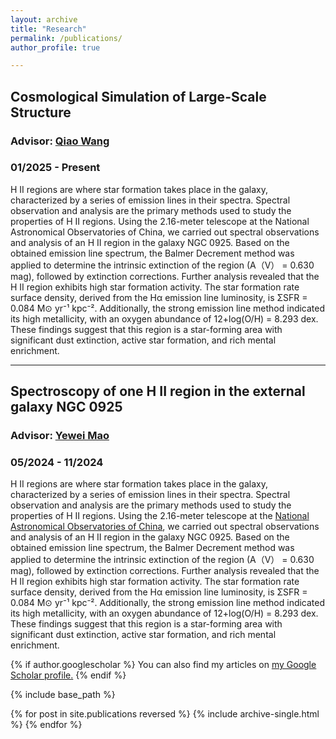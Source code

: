 ```yaml
---
layout: archive
title: "Research"
permalink: /publications/
author_profile: true

---
```

<!-- 
# Welcome to My Research Website! 👋
-->


## Cosmological Simulation of Large-Scale Structure
### Advisor: [Qiao Wang](https://nao.cas.cn/jypy/ds/ssds/202204/t20220406_6419582.html)
### 01/2025 - Present

H II regions are where star formation takes place in the galaxy, characterized by a series of emission lines in their spectra. Spectral observation and analysis are the primary methods used to study the properties of H II regions. Using the 2.16-meter telescope at the National Astronomical Observatories of China, we carried out spectral observations and analysis of an H II region in the galaxy NGC 0925. Based on the obtained emission line spectrum, the Balmer Decrement method was applied to determine the intrinsic extinction of the region (A（V） = 0.630 mag), followed by extinction corrections. Further analysis revealed that the H II region exhibits high star formation activity. The star formation rate surface density, derived from the Hα emission line luminosity, is ΣSFR = 0.084 M⊙ yr⁻¹ kpc⁻². Additionally, the strong emission line method indicated its high metallicity, with an oxygen abundance of 12+log(O/H) = 8.293 dex. These findings suggest that this region is a star-forming area with significant dust extinction, active star formation, and rich mental enrichment.

***

## Spectroscopy of one H II region in the external galaxy NGC 0925
### Advisor: [Yewei Mao](https://spee.gzhu.edu.cn/info/1681/18121.htm)
### 05/2024 - 11/2024

H II regions are where star formation takes place in the galaxy, characterized by a series of emission lines in their spectra. Spectral observation and analysis are the primary methods used to study the properties of H II regions. Using the 2.16-meter telescope at the [National Astronomical Observatories of China](https://english.nao.cas.cn/), we carried out spectral observations and analysis of an H II region in the galaxy NGC 0925. Based on the obtained emission line spectrum, the Balmer Decrement method was applied to determine the intrinsic extinction of the region (A（V） = 0.630 mag), followed by extinction corrections. Further analysis revealed that the H II region exhibits high star formation activity. The star formation rate surface density, derived from the Hα emission line luminosity, is ΣSFR = 0.084 M⊙ yr⁻¹ kpc⁻². Additionally, the strong emission line method indicated its high metallicity, with an oxygen abundance of 12+log(O/H) = 8.293 dex. These findings suggest that this region is a star-forming area with significant dust extinction, active star formation, and rich mental enrichment.



<!-- 
## Alternative evolutionary pathway for stellar population by orbit modeling ⭐
### Advisor: [Robert Mathieu](https://www.astro.wisc.edu/?uw_staff=mathieu-robert)
### Started 05/2023 - 06/2024
### [Astrobites](https://astrobites.org/2024/07/03/ur-blue-stars-that-should-not-exist/)
![BSS_HR](https://yanbopanpi.github.io/yanbo_pan.github.io//images/BSS_HR.png){: style="width: 50%; max-width: 450px; height: auto; float: right;"}
Blue Straggler Stars (BSS) are believed to have originated from binary star interactions. Therefore, modeling binary orbits is crucial for understanding their formation and evolution. In this study, we applied The Joker (a Monte Carlo rejection sampler) to model binary orbits in the WIYN Open Cluster Survey (WOCS). Our objective was to evaluate The Joker’s efficacy on binaries with ample radial-velocity data (RVD). Exploring the potential usage of The Joker, designed for sparsely measured radial velocities, we applied it to known single-lined binary orbits in M67 and NGC 188. With 70+ binary systems, we compared our Joker orbital parameters among binaries having a diverse array of period-eccentricity combinations (Geller et al. 2021). We found that 5-7 RVD start to meaningfully constrain orbital parameters, and 8-10 RVD are required for unimodal period solutions with eccentricities converging to previous studies’ solutions. Additionally, we explored the possibility of devising observing plans having limited prior measurements with The Joker predicting possible periastron approach times to constrain eccentricity. This work enables us to estimate binary orbital solutions with fewer RVD and to enhance our understanding of the alternative evolutionary tracks of binary systems.

For our future work, we will fit more binary solutions for WD-MS binaries, while improving the pipeline to better suit observation plans and reduce bias our priors might introduce. This study is also used to design future observation plans to break the degeneracies between possible orbits. 
-->
<!---
Through this research experience, I learned about rejection and MCMC sampling. Exposed to time-series radial-velocity data for the first time, I designed a custom pipeline that allows statistical comparison between our results and previous scientific results done by [Aaron M. Geller](https://arxiv.org/abs/2101.07883). I also become more familiar with using cloud computing and virtual machines. 
![binary_demo](https://yanbopanpi.github.io/yanbo_pan.github.io//images/binary_demo.jpg){: style="width: 50%; max-width: 450px; height: auto; float: left;"}
*image credit: Aaron Geller* 
!--->

<!---
## Mining Ultra-Faint Galaxies in the Local Group 🌌
### Advisor: [Eric Bell](https://sites.lsa.umich.edu/ericbell/)
### 01/2023 - 05/2024
![star_galaxy](https://yanbopanpi.github.io/yanbo_pan.github.io//images/star_galaxy_classification.png){: style="width: 50%; max-width: 450px; height: auto; float: right;"}

By analyzing the stellar spatial distribution, we try to search for potential ultra-faint dwarf (UFD) galaxies of M31 by examining stellar overdensities within the DELVE survey. We attempt to search for overdensities for horizontal branch (HB) and red giant branch stars (RGB) using Density-Based Spatial Clustering of Applications with Noise (DBSCAN). We first focused on Pegasus IV dwarf galaxy and its stellar population as a guide for designing our overdensity search pipeline. With the detected overdensities on the color-magnitude diagram, we also explore the stellar overdensities regarding their spatial distribution. 

Ultra-faint dwarf (UFD) satellite galaxies are believed to have the oldest, most dark-matter-dominated, and least chemically evolved stellar populations. Therefore, UFDs serve as effective cosmological probes for the early stage of the Universe. In this study, we applied unsupervised machine learning (DBSCAN & OPTICS) to search for potential UFDs by analyzing spatial overdensities of the tip of red giant branch (TRGB) stars in the DELVE survey. 

![AndXXIX](https://yanbopanpi.github.io/yanbo_pan.github.io//images/AndXXIX.png){: style="width: 35%; max-width: 450px; height: auto; float: left;"}

After devising the pipeline with DBSCAN, we also tried using HDBSCAN and OPTICS to test which unsupervised machine learning method yielded the best result for the UFD search. Finally, OPTICS is chosen since it recovers several UFDs of M31 with the least number of false positives. During this project, we also explore the star-galaxy separation criteria in the DELVE survey. The tip of the red giant branch selection criteria is modified based on the star-galaxy separation magnitude limit. 

Our objective is to complement the current catalog of UFDs in the local volume while exploring the potential of using modern statistical density searching tools in UFD studies. We have focused on searching for M31 UFDs and recovered all 10 M31 satellite galaxies in the DELVE DR2 coverage. This work provides tools to identify UFDs in large sky surveys, which helps to test the cosmological constraints of the Lambda Cold Dark Matter (ΛCDM) model.
!--->

<!---
Through this experience, I learned about unsupervised machine learning algorithms by dealing with large survey data. I also have a taste of astrostatistics and designed my own SQL query throughout this project. 
!--->

<!---
To further this project, I hope to introduce other types of stars (MS, BSS) into the selection criteria. Also, data from larger areas of the sky will be explored for those “missing satellites”. 

![delve](https://yanbopanpi.github.io/yanbo_pan.github.io//images/delve_dr2_footprint.png)
*image credit: DELVE Collaboration*
!--->



  




{% if author.googlescholar %}
  You can also find my articles on <u><a href="{{author.googlescholar}}">my Google Scholar profile</a>.</u>
{% endif %}

{% include base_path %}

{% for post in site.publications reversed %}
  {% include archive-single.html %}
{% endfor %}


